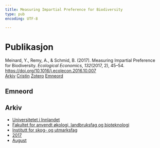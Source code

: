 ```yaml
---
title: Measuring Impartial Preference for Biodiversity
type: pub
encoding: UTF-8

---
```

<h1>Publikasjon</h1>
<article id="csl-bib-container-JNW8T3LL" class="csl-bib-container">
  <div class="csl-bib-body"> <div class="csl-entry">Meinard, Y., Remy, A., &#38; Schmid, B. (2017). Measuring Impartial Preference for Biodiversity. <i>Ecological Economics</i>, <i>132</i>(2017, 2), 45–54. <a href="https://doi.org/10.1016/j.ecolecon.2016.10.007">https://doi.org/10.1016/j.ecolecon.2016.10.007</a></div> </div>
  <div class="csl-bib-buttons">
    <a href="#taxonomy-article-JNW8T3LL" alt="archive" class="csl-bib-button">Arkiv</a>
    <a href="https://app.cristin.no/results/show.jsf?id=1485733" alt="Cristin" class="csl-bib-button">Cristin</a>
    <a href="http://zotero.org/groups/5881554/items/JNW8T3LL" alt="Zotero" class="csl-bib-button">Zotero</a>
    <a href="#keywords-article-JNW8T3LL" alt="keywords" class="csl-bib-button">Emneord</a>
  </div>
  <div id="csl-bib-meta-container-JNW8T3LL"></div>
</article>
<div id="csl-bib-meta-JNW8T3LL" class="csl-bib-meta">
  <article id="keywords-article-JNW8T3LL" class="keywords-article">
    <h1>Emneord</h1>
    
  </article>
  <article id="taxonomy-article-JNW8T3LL" class="taxonomy-article">
    <h1>Arkiv</h1>
    <ul>
      <li>
        <a href="/nn/archive/?key=3DCRN523">Universitetet i Innlandet</a>
      </li>
      <li>
        <a href="/nn/archive/?key=T77LXH6D">Fakultet for anvendt økologi, landbruksfag og bioteknologi</a>
      </li>
      <li>
        <a href="/nn/archive/?key=7TRARPE3">Institutt for skog- og utmarksfag</a>
      </li>
      <li>
        <a href="/nn/archive/?key=QVBAYKNY">2017</a>
      </li>
      <li>
        <a href="/nn/archive/?key=XY6Q9EJU">August</a>
      </li>
    </ul>
  </article>
</div>

